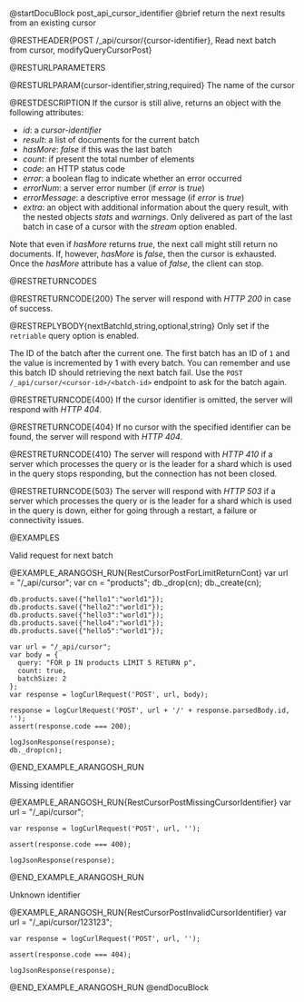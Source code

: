 
@startDocuBlock post_api_cursor_identifier
@brief return the next results from an existing cursor

@RESTHEADER{POST /_api/cursor/{cursor-identifier}, Read next batch from cursor, modifyQueryCursorPost}

@RESTURLPARAMETERS

@RESTURLPARAM{cursor-identifier,string,required}
The name of the cursor

@RESTDESCRIPTION
If the cursor is still alive, returns an object with the following
attributes:

- *id*: a *cursor-identifier*
- *result*: a list of documents for the current batch
- *hasMore*: *false* if this was the last batch
- *count*: if present the total number of elements
- *code*: an HTTP status code
- *error*: a boolean flag to indicate whether an error occurred
- *errorNum*: a server error number (if *error* is *true*)
- *errorMessage*: a descriptive error message (if *error* is *true*)
- *extra*: an object with additional information about the query result, with
  the nested objects *stats* and *warnings*. Only delivered as part of the last
  batch in case of a cursor with the *stream* option enabled.

Note that even if *hasMore* returns *true*, the next call might
still return no documents. If, however, *hasMore* is *false*, then
the cursor is exhausted.  Once the *hasMore* attribute has a value of
*false*, the client can stop.

@RESTRETURNCODES

@RESTRETURNCODE{200}
The server will respond with *HTTP 200* in case of success.

@RESTREPLYBODY{nextBatchId,string,optional,string}
Only set if the `retriable` query option is enabled.

The ID of the batch after the current one. The first batch has an ID of `1` and
the value is incremented by 1 with every batch. You can remember and use this
batch ID should retrieving the next batch fail. Use the
`POST /_api/cursor/<cursor-id>/<batch-id>` endpoint to ask for the batch again.

@RESTRETURNCODE{400}
If the cursor identifier is omitted, the server will respond with *HTTP 404*.

@RESTRETURNCODE{404}
If no cursor with the specified identifier can be found, the server will respond
with *HTTP 404*.

@RESTRETURNCODE{410}
The server will respond with *HTTP 410* if a server which processes the query
or is the leader for a shard which is used in the query stops responding, but 
the connection has not been closed.

@RESTRETURNCODE{503}
The server will respond with *HTTP 503* if a server which processes the query
or is the leader for a shard which is used in the query is down, either for 
going through a restart, a failure or connectivity issues.


@EXAMPLES

Valid request for next batch

@EXAMPLE_ARANGOSH_RUN{RestCursorPostForLimitReturnCont}
    var url = "/_api/cursor";
    var cn = "products";
    db._drop(cn);
    db._create(cn);

    db.products.save({"hello1":"world1"});
    db.products.save({"hello2":"world1"});
    db.products.save({"hello3":"world1"});
    db.products.save({"hello4":"world1"});
    db.products.save({"hello5":"world1"});

    var url = "/_api/cursor";
    var body = {
      query: "FOR p IN products LIMIT 5 RETURN p",
      count: true,
      batchSize: 2
    };
    var response = logCurlRequest('POST', url, body);

    response = logCurlRequest('POST', url + '/' + response.parsedBody.id, '');
    assert(response.code === 200);

    logJsonResponse(response);
    db._drop(cn);
@END_EXAMPLE_ARANGOSH_RUN

Missing identifier

@EXAMPLE_ARANGOSH_RUN{RestCursorPostMissingCursorIdentifier}
    var url = "/_api/cursor";

    var response = logCurlRequest('POST', url, '');

    assert(response.code === 400);

    logJsonResponse(response);
@END_EXAMPLE_ARANGOSH_RUN

Unknown identifier

@EXAMPLE_ARANGOSH_RUN{RestCursorPostInvalidCursorIdentifier}
    var url = "/_api/cursor/123123";

    var response = logCurlRequest('POST', url, '');

    assert(response.code === 404);

    logJsonResponse(response);
@END_EXAMPLE_ARANGOSH_RUN
@endDocuBlock
